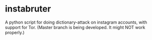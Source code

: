 # instabruter
A python script for doing dictionary-attack on instagram accounts, with support for Tor.
(Master branch is being developed. It might NOT work properly.)

